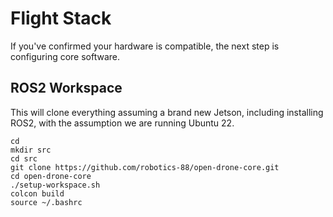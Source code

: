 # Flight Stack

If you've confirmed your hardware is compatible, the next step is configuring core software.

## ROS2 Workspace
This will clone everything assuming a brand new Jetson, including installing ROS2, with the assumption we are running Ubuntu 22.
```
cd
mkdir src
cd src
git clone https://github.com/robotics-88/open-drone-core.git
cd open-drone-core
./setup-workspace.sh
colcon build
source ~/.bashrc
```

